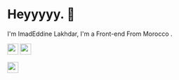 <h1>Heyyyyy. 👋</h1>
<p>I'm ImadEddine Lakhdar, I'm a Front-end From Morocco .</p>
<p> <a href="https://www.instagram.com/ilad.08/"><img src="https://img.shields.io/badge/instagram-%23E4405F.svg?&style=for-the-badge&logo=instagram&logoColor=white" height=25></a>
  <a href="https://twitter.com/MrHunter2008"><img src="https://img.shields.io/badge/twitter-%231171B5.svg?&style=for-the-badge&logo=twitter&logoColor=white" height=25></a>
  <p> <a href="https://ilad.vercel.app"><img src="https://img.shields.io/badge/My%20Website-100000?style=for-the-badge&logo=%F0%9F%8C%90&logoColor=white" height=25></a>
</p>

